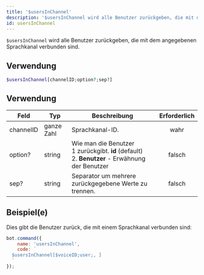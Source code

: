 ```yaml
---
title: '$usersInChannel'
description: '$usersInChannel wird alle Benutzer zurückgeben, die mit dem angegebenen Sprachkanal verbunden sind.'
id: usersInChannel
---
```


`$usersInChannel` wird alle Benutzer zurückgeben, die mit dem angegebenen Sprachkanal verbunden sind.

## Verwendung

```php
$usersInChannel[channelID;option?;sep?]
```

## Verwendung

| Feld      | Typ        | Beschreibung                                                                                                           | Erforderlich |
| --------- | ---------- | ---------------------------------------------------------------------------------------------------------------------- |:------------:|
| channelID | ganze Zahl | Sprachkanal-ID.                                                                                                        |     wahr     |
| option?   | string     | Wie man die Benutzer <br /> 1 zurückgibt. **id** (default) <br /> 2. **Benutzer** - Erwähnung der Benutzer |    falsch    |
| sep?      | string     | Separator um mehrere zurückgegebene Werte zu trennen.                                                                  |    falsch    |

## Beispiel(e)

Dies gibt die Benutzer zurück, die mit einem Sprachkanal verbunden sind:

```javascript
bot.command({
    name: 'usersInChannel',
    code: `
  $usersInChannel[$voiceID;user;, ]
  `
});
```
